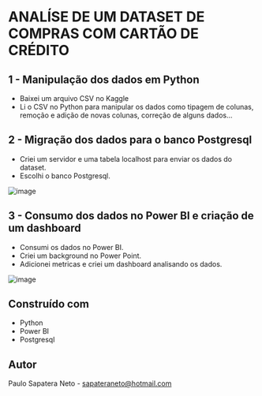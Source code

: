 # ANALÍSE DE UM DATASET DE COMPRAS COM CARTÃO DE CRÉDITO

## 1 - Manipulação dos dados em Python

* Baixei um arquivo CSV no Kaggle
* Li o CSV no Python para manipular os dados como tipagem de colunas, remoção e adição de novas colunas, correção de alguns dados...

## 2 - Migração dos dados para o banco Postgresql

* Criei um servidor e uma tabela localhost para enviar os dados do dataset.
* Escolhi o banco Postgresql.

![image](https://user-images.githubusercontent.com/94087850/215145824-dde43e19-86c4-4b90-8b25-2f6a892f412a.png)

## 3 - Consumo dos dados no Power BI e criação de um dashboard

* Consumi os dados no Power BI.
* Criei um background no Power Point.
* Adicionei metricas e criei um dashboard analisando os dados.

![image](https://user-images.githubusercontent.com/94087850/215151502-d3e963d8-783e-4741-ade7-f5d68eca3c8d.png)


## Construído com

* Python
* Power BI
* Postgresql

## Autor

Paulo Sapatera Neto - sapateraneto@hotmail.com
